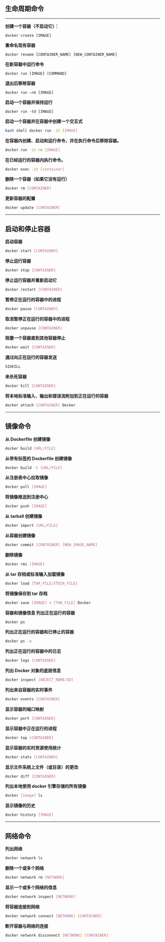 ## 生命周期命令

---

**创建一个容器（不启动它）：**

```
docker create [IMAGE]
```

**重命名现有容器**

```
docker rename [CONTAINER_NAME] [NEW_CONTAINER_NAME]
```

**在新容器中运行命令**

```
docker run [IMAGE] [COMMAND]
```

**退出后移除容器**

```
docker run –rm [IMAGE]
```

**启动一个容器并保持运行**

```
docker run -td [IMAGE]
```

**启动一个容器并在容器中创建一个交互式**

```bash
bash shell docker run -it [IMAGE]
```

**在容器内创建、启动和运行命令，并在执行命令后移除容器。**

```bash
docker run -it-rm [IMAGE]
```

**在已经运行的容器内执行命令。**

```bash
docker exec -it [container]
```

**删除一个容器（如果它没有运行）**

```bash
docker rm [CONTAINER]
```

**更新容器的配置**

```bash
docker update [CONTAINER]
```

---

## 启动和停止容器

**启动容器**

```bash
docker start [CONTAINER]
```

**停止运行容器**

```bash
docker stop [CONTAINER]
```

**停止运行容器并重新启动它**

```bash
docker restart [CONTAINER]
```

**暂停正在运行的容器中的进程**

```bash
docker pause [CONTAINER]
```

**取消暂停正在运行的容器中的进程**

```bash
docker unpause [CONTAINER]
```

**阻塞一个容器直到其他容器停止**

```bash
docker wait [CONTAINER]
```

**通过向正在运行的容器发送**

```bash
SIGKILL
```

**来杀死容器**

```bash
docker kill [CONTAINER]
```

**将本地标准输入、输出和错误流附加到正在运行的容器**

```bash
docker attach [CONTAINER] Docker
```

---

## 镜像命令

**从 Dockerfile 创建镜像**

```bash
docker build [URL/FILE]
```

**从带有标签的 Dockerfile 创建镜像**

```bash
docker build -t [URL/FILE]
```

**从注册表中心拉取镜像**

```bash
docker pull [IMAGE]
```

**将镜像推送到注册中心**

```bash
docker push [IMAGE]
```

**从 tarball 创建镜像**

```bash
docker import [URL/FILE]
```

**从容器创建镜像**

```bash
docker commit [CONTAINER] [NEW_IMAGE_NAME]
```

**删除镜像**

```bash
docker rmi [IMAGE]
```

**从 tar 存档或标准输入加载镜像**

```bash
docker load [TAR_FILE/STDIN_FILE]
```

**将镜像保存到 tar 存档**

```bash
docker save [IMAGE] > [TAR_FILE] Docker
```

**容器和镜像信息 列出正在运行的容器**

```bash
docker ps
```

**列出正在运行的容器和已停止的容器**

```bash
docker ps -a
```

**列出正在运行的容器中的日志**

```bash
docker logs [CONTAINER]
```

**列出 Docker 对象的底层信息**

```bash
docker inspect [OBJECT_NAME/ID]
```

**列出来自容器的实时事件**

```bash
docker events [CONTAINER]
```

**显示容器的端口映射**

```bash
docker port [CONTAINER]
```

**显示容器中正在运行的进程**

```bash
docker top [CONTAINER]
```

**显示容器的实时资源使用统计**

```bash
docker stats [CONTAINER]
```

**显示文件系统上文件（或目录）的更改**

```bash
docker diff [CONTAINER]
```

**列出本地使用 docker 引擎存储的所有镜像**

```bash
docker [image] ls
```

**显示镜像的历史**

```bash
docker history [IMAGE]
```

---

## 网络命令

**列出网络**

```bash
docker network ls
```

**删除一个或多个网络**

```bash
docker network rm [NETWORK]
```

**显示一个或多个网络的信息**

```bash
docker network inspect [NETWORK]
```

**将容器连接到网络**

```bash
docker network connect [NETWORK] [CONTAINER]
```

**断开容器与网络的连接**

```bash
docker network disconnect [NETWORK] [CONTAINER]
```
